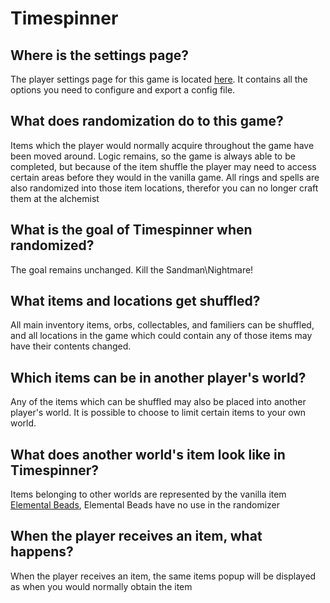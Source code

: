 # Timespinner

## Where is the settings page?
The player settings page for this game is located <a href="../player-settings">here</a>. It contains all the options
you need to configure and export a config file.

## What does randomization do to this game?
Items which the player would normally acquire throughout the game have been moved around. Logic remains, so the game
is always able to be completed, but because of the item shuffle the player may need to access certain areas before
they would in the vanilla game. All rings and spells are also randomized into those item locations, therefor you can no longer craft them at the alchemist

## What is the goal of Timespinner when randomized?
The goal remains unchanged. Kill the Sandman\Nightmare!

## What items and locations get shuffled?
All main inventory items, orbs, collectables, and familiers can be shuffled, and all locations in the game which could
contain any of those items may have their contents changed.

## Which items can be in another player's world?
Any of the items which can be shuffled may also be placed into another player's world. It is possible to choose to
limit certain items to your own world.

## What does another world's item look like in Timespinner?
Items belonging to other worlds are represented by the vanilla item [Elemental Beads](https://timespinnerwiki.com/Use_Items), Elemental Beads have no use in the randomizer

## When the player receives an item, what happens?
When the player receives an item, the same items popup will be displayed as when you would normally obtain the item

